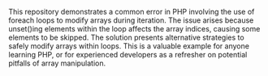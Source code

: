 This repository demonstrates a common error in PHP involving the use of foreach loops to modify arrays during iteration.  The issue arises because unset()ing elements within the loop affects the array indices, causing some elements to be skipped. The solution presents alternative strategies to safely modify arrays within loops.  This is a valuable example for anyone learning PHP, or for experienced developers as a refresher on potential pitfalls of array manipulation.